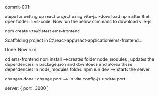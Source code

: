commit-001:

steps for setting up react project using vite-js:
-download npm after that open folder in vs-code. Now run the below command to download vite-js.

npm create vite@latest ems-frontend

Scaffolding project in C:\react-app\react-application\ems-frontend...

Done. Now run:

  cd ems-frontend
  npm install    -->creates folder node_modules , updates the dependencies in package.json and downloads and stores these dependencies in node_modules folder. 
  npm run dev  --> starts the server.
  
  
  changes done :
  change port --> In vite.config-js update port 
  
  server: {
	port : 3000
  }
